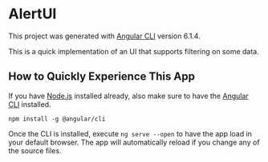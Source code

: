 # AlertUI

This project was generated with [Angular CLI](https://github.com/angular/angular-cli) version 6.1.4.

This is a quick implementation of an UI that supports filtering on some data.

## How to Quickly Experience This App

If you have [Node.js](https://nodejs.org/) installed already, also make sure to have the [Angular CLI](https://cli.angular.io/) installed.
```shell
npm install -g @angular/cli
```

Once the CLI is installed, execute `ng serve --open` to have the app load in your default browser. The app will automatically reload if you change any of the source files.
